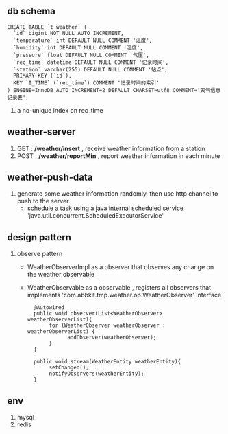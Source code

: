 
## db schema

```
CREATE TABLE `t_weather` (
  `id` bigint NOT NULL AUTO_INCREMENT,
  `temperature` int DEFAULT NULL COMMENT '温度',
  `humidity` int DEFAULT NULL COMMENT '湿度',
  `pressure` float DEFAULT NULL COMMENT '气压',
  `rec_time` datetime DEFAULT NULL COMMENT '记录时间',
  `station` varchar(255) DEFAULT NULL COMMENT '站点',
  PRIMARY KEY (`id`),
  KEY `I_TIME` (`rec_time`) COMMENT '记录时间的索引'
) ENGINE=InnoDB AUTO_INCREMENT=2 DEFAULT CHARSET=utf8 COMMENT='天气信息记录表';

```
1.  a no-unique index on rec_time

## weather-server
1. GET  :  **/weather/insert** , receive weather information from a station
2. POST : **/weather/reportMin** , report weather information in each minute

## weather-push-data
1. generate some weather information randomly, then use http channel to push to the server
    - schedule a task using a java internal scheduled service 'java.util.concurrent.ScheduledExecutorService'

## design pattern
1. observe pattern 
   - WeatherObserverImpl as a observer that observes any change on the weather observable
   - WeatherObservable as a observable , registers all observers that implements 'com.abbkit.tmp.weather.op.WeatherObserver' interface
   
      ```
        @Autowired
        public void observer(List<WeatherObserver> weatherObserverList){
             for (WeatherObserver weatherObserver : weatherObserverList) {
                   addObserver(weatherObserver);
             }
        }
      
        public void stream(WeatherEntity weatherEntity){
             setChanged();
             notifyObservers(weatherEntity);
        }
        ```

## env
1. mysql
2. redis
